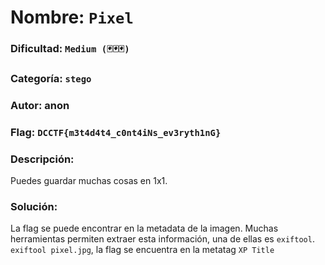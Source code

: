# Nombre: `Pixel`
### Dificultad: `Medium (🃏🃏🃏)`
### Categoría: `stego`
### Autor: anon
### Flag: `DCCTF{m3t4d4t4_c0nt4iNs_ev3ryth1nG}`

### Descripción:
Puedes guardar muchas cosas en 1x1.

### Solución:
La flag se puede encontrar en la metadata de la imagen. Muchas herramientas permiten extraer esta información, una de ellas es `exiftool`.
`exiftool pixel.jpg`, la flag se encuentra en la metatag `XP Title`
